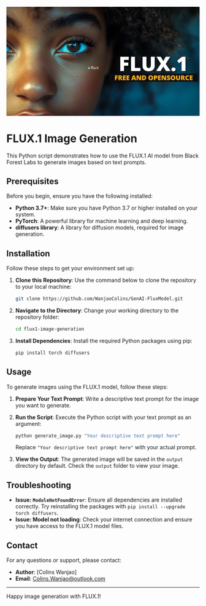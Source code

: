 ![alt text](<readme image.jpg>)

# FLUX.1 Image Generation

This Python script demonstrates how to use the FLUX.1 AI model from Black Forest Labs to generate images based on text prompts.

## Prerequisites

Before you begin, ensure you have the following installed:
- **Python 3.7+**: Make sure you have Python 3.7 or higher installed on your system.
- **PyTorch**: A powerful library for machine learning and deep learning.
- **diffusers library**: A library for diffusion models, required for image generation.

## Installation

Follow these steps to get your environment set up:

1. **Clone this Repository**: Use the command below to clone the repository to your local machine:
    ```bash
    git clone https://github.com/WanjaoColins/GenAI-FluxModel.git
    ```

2. **Navigate to the Directory**: Change your working directory to the repository folder:
    ```bash
    cd flux1-image-generation
    ```

3. **Install Dependencies**: Install the required Python packages using pip:
    ```bash
    pip install torch diffusers
    ```

## Usage

To generate images using the FLUX.1 model, follow these steps:

1. **Prepare Your Text Prompt**: Write a descriptive text prompt for the image you want to generate.

2. **Run the Script**: Execute the Python script with your text prompt as an argument:
    ```bash
    python generate_image.py "Your descriptive text prompt here"
    ```

   Replace `"Your descriptive text prompt here"` with your actual prompt.

3. **View the Output**: The generated image will be saved in the `output` directory by default. Check the `output` folder to view your image.

## Troubleshooting

- **Issue: `ModuleNotFoundError`**: Ensure all dependencies are installed correctly. Try reinstalling the packages with `pip install --upgrade torch diffusers`.
- **Issue: Model not loading**: Check your internet connection and ensure you have access to the FLUX.1 model files.


## Contact

For any questions or support, please contact:

- **Author**: [Colins Wanjao]
- **Email**: [Colins.Wanjao@outlook.com](mailto:Colins.Wanjao@outlook.com)

---

Happy image generation with FLUX.1!
